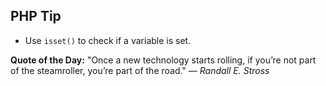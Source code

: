 ## PHP Tip
- Use `isset()` to check if a variable is set.  

**Quote of the Day:** "Once a new technology starts rolling, if you’re not part of the steamroller, you’re part of the road." — *Randall E. Stross*  
